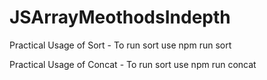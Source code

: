 # JSArrayMeothodsIndepth
Practical Usage of Sort - To run sort 
    use npm run sort
    
Practical Usage of Concat - To run sort 
    use npm run concat
